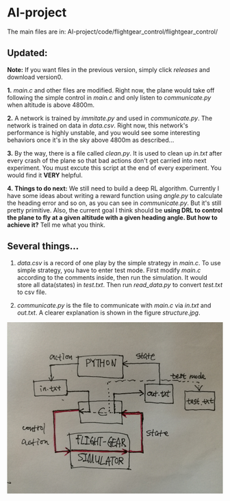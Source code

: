 # AI-project
The main files are in: AI-project/code/flightgear_control/flightgear_control/
## Updated:

**Note:** If you want files in the previous version, simply click *releases* and download version0.<br>

**1.** *main.c* and other files are modified. Right now, the plane would take off following the simple control in *main.c* and only listen to *communicate.py* when altitude is above 4800m.<br>

**2.** A network is trained by *immitate.py* and used in *communicate.py*. The network is trained on data in *data.csv*. Right now, this network's performance is highly unstable, and you would see some interesting behaviors once it's in the sky above 4800m as described...<br>

**3.** By the way, there is a file called *clean.py*. It is used to clean up *in.txt* after every crash of the plane so that bad actions don't get carried into next experiment. You must excute this script at the end of every experiment. You would find it **VERY** helpful.<br>

**4.** **Things to do next:** We still need to build a deep RL algorithm. Currently I have some ideas about writing a reward function using *angle.py* to calculate the heading error and so on, as you can see in *communicate.py*. But it's still pretty primitive. Also, the current goal I think should be **using DRL to control the plane to fly at a given altitude with a given heading angle. But how to achieve it?** Tell me what you think.

## Several things...
1. *data.csv* is a record of one play by the simple strategy in *main.c*.
To use simple strategy, you have to enter test mode.
First modify *main.c* according to the comments inside, then run the simulation.
It would store all data(states) in *test.txt*.
Then run *read_data.py* to convert *test.txt* to csv file.<br>

2. *communicate.py* is the file to communicate with *main.c* via *in.txt* and *out.txt*.
A clearer explanation is shown in the figure *structure.jpg*.<br>
<div align=center><img width="600" height="400" src="https://github.com/arthur-x/AI-project/blob/master/structure.jpg"/></div>
